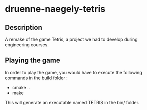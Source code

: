 # druenne-naegely-tetris

## Description

A remake of the game Tetris, a project we had to develop during engineering courses.


## Playing the game

In order to play the game, you would have to execute the following commands in the build folder :
  - cmake ..
  - make

This will generate an executable named TETRIS in the bin/ folder.
